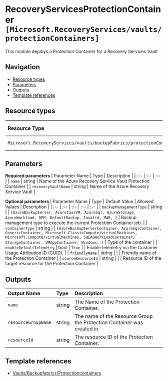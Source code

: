 # RecoveryServicesProtectionContainer `[Microsoft.RecoveryServices/vaults/protectionContainers]`

This module deploys a Protection Container for a Recovery Services Vault

## Navigation

- [Resource types](#Resource-types)
- [Parameters](#Parameters)
- [Outputs](#Outputs)
- [Template references](#Template-references)

## Resource types

| Resource Type | API Version |
| :-- | :-- |
| `Microsoft.RecoveryServices/vaults/backupFabrics/protectionContainers` | 2021-08-01 |

## Parameters

**Required parameters**
| Parameter Name | Type | Description |
| :-- | :-- | :-- |
| `name` | string | Name of the Azure Recovery Service Vault Protection Container |
| `recoveryVaultName` | string | Name of the Azure Recovery Service Vault |

**Optional parameters**
| Parameter Name | Type | Default Value | Allowed Values | Description |
| :-- | :-- | :-- | :-- | :-- |
| `backupManagementType` | string |  | `[AzureBackupServer, AzureIaasVM, AzureSql, AzureStorage, AzureWorkload, DPM, DefaultBackup, Invalid, MAB, ]` | Backup management type to execute the current Protection Container job. |
| `containerType` | string |  | `[AzureBackupServerContainer, AzureSqlContainer, GenericContainer, Microsoft.ClassicCompute/virtualMachines, Microsoft.Compute/virtualMachines, SQLAGWorkLoadContainer, StorageContainer, VMAppContainer, Windows, ]` | Type of the container |
| `enableDefaultTelemetry` | bool | `True` |  | Enable telemetry via the Customer Usage Attribution ID (GUID). |
| `friendlyName` | string |  |  | Friendly name of the Protection Container |
| `sourceResourceId` | string |  |  | Resource ID of the target resource for the Protection Container  |


## Outputs

| Output Name | Type | Description |
| :-- | :-- | :-- |
| `name` | string | The Name of the Protection Container. |
| `resourceGroupName` | string | The name of the Resource Group the Protection Container was created in. |
| `resourceId` | string | The resource ID of the Protection Container. |

## Template references

- [Vaults/Backupfabrics/Protectioncontainers](https://docs.microsoft.com/en-us/azure/templates/Microsoft.RecoveryServices/2021-08-01/vaults/backupFabrics/protectionContainers)
